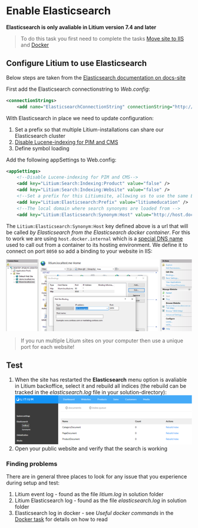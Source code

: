 # Enable Elasticsearch

**Elasticsearch is only avaliable in Litium version 7.4 and later**

> To do this task you first need to complete the tasks [Move site to IIS](../Move%20site%20to%20IIS) and [Docker](../Docker)

## Configure Litium to use Elasticsearch

Below steps are taken from the [Elasticsearch documentation on docs-site](https://docs.litium.com/documentation/architecture/search/elasticsearch/setup-and-configure-elasticsearch)

First add the Elasticsearch connectionstring to _Web.config_:
```XML
<connectionStrings>
    <add name="ElasticsearchConnectionString" connectionString="http://localhost:9200" />      
```

With Elasticsearch in place we need to update configuration:

1. Set a prefix so that multiple Litium-installations can share our Elasticsearch cluster
1. [Disable Lucene-indexing for PIM and CMS](https://docs.litium.com/documentation/architecture/search/elasticsearch/disable-search-index-of-the-inbuilt-lucene-net)
1. Define symbol loading
    
Add the following appSettings to Web.config:
```XML
<appSettings>
    <!--Disable Lucene-indexing for PIM and CMS-->
    <add key="Litium:Search:Indexing:Product" value="false" />
    <add key="Litium:Search:Indexing:Website" value="false" />
    <!--Set a prefix for this Litiumsite, allowing us to use the same Elasticsearch setup for multiple sites-->
    <add key="Litium:Elasticsearch:Prefix" value="litiumeducation" />
    <!--The local domain where search synonyms are loaded from -->
    <add key="Litium:Elasticsearch:Synonym:Host" value="http://host.docker.internal:8050" />
```

The `Litium:Elasticsearch:Synonym:Host` key defined above is a url that will be called _by Elasticsearch from the Elasticsearch docker container_. For this to work we are using `host.docker.internal` which is a [special DNS name](https://docs.docker.com/docker-for-windows/networking/) used to call out from a container to its hosting environment. We define it to connect on port `8050` so add a binding to your website in IIS:

![Alt text](Images/add-iis-binding.png "IIS Binding")

> If you run multiple Litium sites on your computer then use a unique port for each website!

## Test

1. When the site has restarted the **Elasticsearch** menu option is avaliable in Litium backoffice, select it and rebuild all indices (the rebuild can be tracked in the _elasticsearch.log_ file in your solution-directory):
   ![Alt text](Images/elastic-in-litium-admin.png "Elasticsearch BO")
1. Open your public website and verify that the search is working

### Finding problems

There are in general three places to look for any issue that you experience during setup and test:

1. Litium event log - found as the file _litium.log_ in solution folder
1. Litium Elasticsearch log - found as the file _elasticsearch.log_ in solution folder
1. Elasticsearch log in docker - see _Useful docker commands_ in the [Docker task](../Docker) for details on how to read